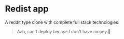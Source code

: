 # Redist app

A reddit type clone with complete full stack technologies.

> Aah, can't deploy becase I don't have money.🙂
